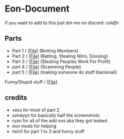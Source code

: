 # Eon-Document

if you want to add to this just dm me on discord: _coldfn_

## Parts
- Part 1 / [(File)](https://github.com/Twin1dev/Eon-Document/blob/main/parts/part1.md) (Botting Members)
- Part 2 / [(File)](https://github.com/Twin1dev/Eon-Document/blob/main/parts/part2.md) (Ratting, Stealing Nitro, Doxxing)
- Part 3 / [(File)](https://github.com/Twin1dev/Eon-Document/blob/main/parts/part3.md) (Stealing Peoples Work For Profit)
- part 4 / [(File)](https://github.com/leaks995/Eon-DocumentV2/blob/main/parts/part4.md) (Scamming People)
- part 5 / [(File)](https://github.com/leaks995/Eon-DocumentV2/blob/main/parts/part5.md) (making someone do stuff blackmail)

Funny/Stupid stuff / [(File)](https://github.com/Twin1dev/Eon-Document/blob/main/parts/funny.md)

## credits
- vexx for most of part 2
- sxndyyz for basically half the screenshots
- ryan for all of the add ons aka they got leaked
- eon mods for helping
- twin1 for part 1 to 3 and funny stuff
